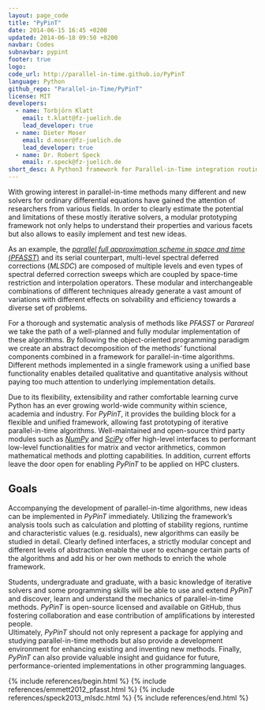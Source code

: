 ```yaml
---
layout: page_code
title: "PyPinT"
date: 2014-06-15 16:45 +0200
updated: 2014-06-18 09:50 +0200
navbar: Codes
subnavbar: pypint
footer: true
logo: 
code_url: http://parallel-in-time.github.io/PyPinT
language: Python
github_repo: "Parallel-in-Time/PyPinT"
license: MIT
developers:
  - name: Torbjörn Klatt
    email: t.klatt@fz-juelich.de
    lead_developer: true
  - name: Dieter Moser
    email: d.moser@fz-juelich.de
    lead_developer: true
  - name: Dr. Robert Speck
    email: r.speck@fz-juelich.de
short_desc: A Python3 framework for Parallel-in-Time integration routines.
---
```


With growing interest in parallel-in-time methods many different and new solvers for ordinary 
differential equations have gained the attention of researchers from various fields.
In order to clearly estimate the potential and limitations of these mostly iterative solvers, a 
modular prototyping framework not only helps to understand their properties and various facets but 
also allows to easily implement and test new ideas.

As an example, the [_parallel full approximation scheme in space and time_ (_PFASST_)][PFASST] 
and its serial counterpart, multi-level spectral deferred corrections (_MLSDC_) are composed of 
multiple levels and even types of spectral deferred correction sweeps which are coupled by 
space-time restriction and interpolation operators.
These modular and interchangeable combinations of different techniques already generate a vast 
amount of variations with different effects on solvability and efficiency towards a diverse set of 
problems.

For a thorough and systematic analysis of methods like _PFASST_ or _Parareal_ we take the path of 
a well-planned and fully modular implementation of these algorithms.
By following the object-oriented programming paradigm we create an abstract decomposition of the 
methods’ functional components combined in a framework for parallel-in-time algorithms.
Different methods implemented in a single framework using a unified base functionality enables 
detailed qualitative and quantitative analysis without paying too much attention to underlying 
implementation details.

Due to its flexibility, extensibility and rather comfortable learning curve Python has an ever 
growing world-wide community within science, academia and industry.
For _PyPinT_, it provides the building block for a flexible and unified framework, allowing fast 
prototyping of iterative parallel-in-time algorithms.
Well-maintained and open-source third party modules such as [_NumPy_][NumPy] and [_SciPy_][SciPy] 
offer high-level interfaces to performant low-level functionalities for matrix and vector 
arithmetics, common mathematical methods and plotting capabilities.
In addition, current efforts leave the door open for enabling _PyPinT_ to be applied on HPC clusters.

## Goals

Accompanying the development of parallel-in-time algorithms, new ideas can be implemented in 
_PyPinT_ immediately.
Utilizing the framework’s analysis tools such as calculation and plotting of stability regions, 
runtime and characteristic values (e.g. residuals), new algorithms can easily be studied in detail.
Clearly defined interfaces, a strictly modular concept and different levels of abstraction enable 
the user to exchange certain parts of the algorithms and add his or her own methods to enrich the 
whole framework. 

Students, undergraduate and graduate, with a basic knowledge of iterative solvers and some 
programming skills will be able to use and extend _PyPinT_ and discover, learn and understand the 
mechanics of parallel-in-time methods.
_PyPinT_ is open-source licensed and available on GitHub, thus fostering collaboration and ease 
contribution of amplifications by interested people.  
Ultimately, _PyPinT_ should not only represent a package for applying and studying parallel-in-time 
methods but also provide a development environment for enhancing existing and inventing new methods.
Finally, _PyPinT_ can also provide valuable insight and guidance for future, performance-oriented 
implementations in other programming languages.

[PFASST]: /methods/pfasst.html
[numPy]: http://www.numpy.org/
[sciPy]: http://scipy.org/scipylib/index.html

{% include references/begin.html %}
{% include references/emmett2012_pfasst.html %}
{% include references/speck2013_mlsdc.html %}
{% include references/end.html %}
